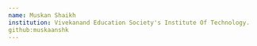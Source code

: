 ```yaml
---
name: Muskan Shaikh
institution: Vivekanand Education Society's Institute Of Technology.
github:muskaanshk
---
```











